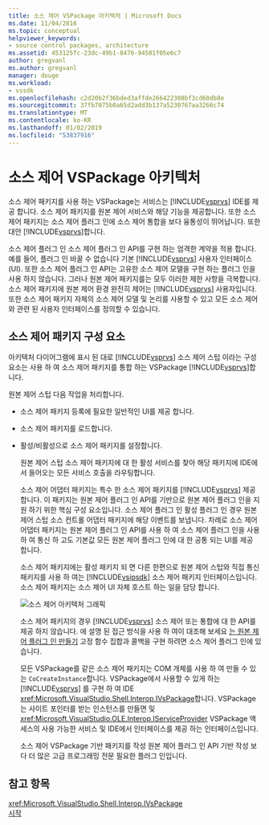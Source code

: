 ```yaml
---
title: 소스 제어 VSPackage 아키텍처 | Microsoft Docs
ms.date: 11/04/2016
ms.topic: conceptual
helpviewer_keywords:
- source control packages, architecture
ms.assetid: 453125fc-23dc-49b1-8476-94581f05e6c7
author: gregvanl
ms.author: gregvanl
manager: douge
ms.workload:
- vssdk
ms.openlocfilehash: c2d20b2f36bded3affde266422308bf3cd60db8e
ms.sourcegitcommit: 37fb7075b0a65d2add3b137a5230767aa3266c74
ms.translationtype: MT
ms.contentlocale: ko-KR
ms.lasthandoff: 01/02/2019
ms.locfileid: "53837916"
---
```

# <a name="source-control-vspackage-architecture"></a>소스 제어 VSPackage 아키텍처
소스 제어 패키지를 사용 하는 VSPackage는 서비스는 [!INCLUDE[vsprvs](../../code-quality/includes/vsprvs_md.md)] IDE를 제공 합니다. 소스 제어 패키지를 원본 제어 서비스와 해당 기능을 제공합니다. 또한 소스 제어 패키지는 소스 제어 플러그 인에 소스 제어 통합을 보다 융통성이 뛰어납니다. 또한 대안 [!INCLUDE[vsprvs](../../code-quality/includes/vsprvs_md.md)]합니다.  
  
 소스 제어 플러그 인 소스 제어 플러그 인 API를 구현 하는 엄격한 계약을 적용 합니다. 예를 들어, 플러그 인 바꿀 수 없습니다 기본 [!INCLUDE[vsprvs](../../code-quality/includes/vsprvs_md.md)] 사용자 인터페이스 (UI). 또한 소스 제어 플러그 인 API는 고유한 소스 제어 모델을 구현 하는 플러그 인을 사용 하지 않습니다. 그러나 원본 제어 패키지를는 모두 이러한 제한 사항을 극복합니다. 소스 제어 패키지에 원본 제어 환경 완전히 제어는 [!INCLUDE[vsprvs](../../code-quality/includes/vsprvs_md.md)] 사용자입니다. 또한 소스 제어 패키지 자체의 소스 제어 모델 및 논리를 사용할 수 있고 모든 소스 제어와 관련 된 사용자 인터페이스를 정의할 수 있습니다.  
  
## <a name="source-control-package-components"></a>소스 제어 패키지 구성 요소  
 아키텍처 다이어그램에 표시 된 대로 [!INCLUDE[vsprvs](../../code-quality/includes/vsprvs_md.md)] 소스 제어 스텁 이라는 구성 요소는 사용 하 여 소스 제어 패키지를 통합 하는 VSPackage [!INCLUDE[vsprvs](../../code-quality/includes/vsprvs_md.md)]합니다.  
  
 원본 제어 스텁 다음 작업을 처리합니다.  
  
- 소스 제어 패키지 등록에 필요한 일반적인 UI를 제공 합니다.  
  
- 소스 제어 패키지를 로드합니다.  
  
- 활성/비활성으로 소스 제어 패키지를 설정합니다.  
  
  원본 제어 스텁 소스 제어 패키지에 대 한 활성 서비스를 찾아 해당 패키지에 IDE에서 들어오는 모든 서비스 호출을 라우팅합니다.  
  
  소스 제어 어댑터 패키지는 특수 한 소스 제어 패키지를 [!INCLUDE[vsprvs](../../code-quality/includes/vsprvs_md.md)] 제공 합니다. 이 패키지는 원본 제어 플러그 인 API를 기반으로 원본 제어 플러그 인을 지원 하기 위한 핵심 구성 요소입니다. 소스 제어 플러그 인 활성 플러그 인 경우 원본 제어 스텁 소스 컨트롤 어댑터 패키지에 해당 이벤트를 보냅니다. 차례로 소스 제어 어댑터 패키지는 원본 제어 플러그 인 API를 사용 하 여 소스 제어 플러그 인을 사용 하 여 통신 하 고도 기본값 모든 원본 제어 플러그 인에 대 한 공통 되는 UI를 제공 합니다.  
  
  소스 제어 패키지에는 활성 패키지 되 면 다른 한편으로 원본 제어 스텁와 직접 통신 패키지를 사용 하 여는 [!INCLUDE[vsipsdk](../../extensibility/includes/vsipsdk_md.md)] 소스 제어 패키지 인터페이스입니다. 소스 제어 패키지는 소스 제어 UI 자체 호스트 하는 일을 담당 합니다.  
  
  ![소스 제어 아키텍처 그래픽](../../extensibility/internals/media/vsipsccarch.gif "VSIPSCCArch")  
  
  소스 제어 패키지의 경우 [!INCLUDE[vsprvs](../../code-quality/includes/vsprvs_md.md)] 소스 제어 또는 통합에 대 한 API를 제공 하지 않습니다. 에 설명 된 접근 방식을 사용 하 여이 대조해 보세요 [는 원본 제어 플러그 인 만들기](../../extensibility/internals/creating-a-source-control-plug-in.md) 고정 함수 집합과 콜백을 구현 하려면 소스 제어 플러그 인에 있습니다.  
  
  모든 VSPackage를 같은 소스 제어 패키지는 COM 개체를 사용 하 여 만들 수 있는 `CoCreateInstance`합니다. VSPackage에서 사용할 수 있게 하는 [!INCLUDE[vsprvs](../../code-quality/includes/vsprvs_md.md)] 를 구현 하 여 IDE <xref:Microsoft.VisualStudio.Shell.Interop.IVsPackage>합니다. VSPackage는 사이트 포인터를 받는 인스턴스를 만들면 및 <xref:Microsoft.VisualStudio.OLE.Interop.IServiceProvider> VSPackage 액세스의 사용 가능한 서비스 및 IDE에서 인터페이스를 제공 하는 인터페이스입니다.  
  
  소스 제어 VSPackage 기반 패키지를 작성 원본 제어 플러그 인 API 기반 작성 보다 더 많은 고급 프로그래밍 전문 필요한 플러그 인입니다.  
  
## <a name="see-also"></a>참고 항목  
 <xref:Microsoft.VisualStudio.Shell.Interop.IVsPackage>   
 [시작](../../extensibility/internals/getting-started-with-source-control-vspackages.md)